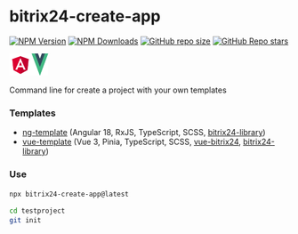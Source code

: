# bitrix24-create-app
[![NPM Version](https://img.shields.io/npm/v/bitrix24-create-app?style=flat&logo=npm&label=version&color=cb3837)](https://www.npmjs.com/package/bitrix24-create-app)
[![NPM Downloads](https://img.shields.io/npm/dw/bitrix24-create-app?style=flat&logo=npm&color=cb3837)](https://www.npmjs.com/package/bitrix24-create-app)
[![GitHub repo size](https://img.shields.io/github/repo-size/astrotrain55/to-webp-json?style=flat&logo=github)](https://github.com/astrotrain55/bitrix24-create-app)
[![GitHub Repo stars](https://img.shields.io/github/stars/astrotrain55/bitrix24-create-app?style=flat&logo=github)](https://github.com/astrotrain55/bitrix24-create-app)

<img src="templates/ng-template/public/angular.svg" alt="angular" width="40" height="40"/><img src="templates/vue-template/public/vue.svg" alt="vue" width="30" height="40"/>

Command line for create a project with your own templates

### Templates

* [ng-template](https://github.com/astrotrain55/bitrix24-create-app/tree/master/templates/ng-template#readme) (Angular 18, RxJS, TypeScript, SCSS, [bitrix24-library](https://www.npmjs.com/package/bitrix24-library))
* [vue-template](https://github.com/astrotrain55/bitrix24-create-app/tree/master/templates/vue-template#readme) (Vue 3, Pinia, TypeScript, SCSS, [vue-bitrix24](https://www.npmjs.com/package/vue-bitrix24), [bitrix24-library](https://www.npmjs.com/package/bitrix24-library))

### Use

```sh
npx bitrix24-create-app@latest
```
```sh
cd testproject
git init
```
